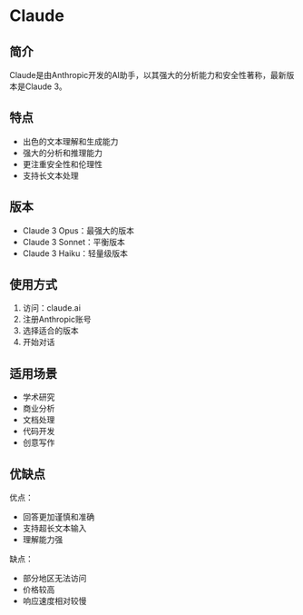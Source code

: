 # Claude

## 简介
Claude是由Anthropic开发的AI助手，以其强大的分析能力和安全性著称，最新版本是Claude 3。

## 特点
- 出色的文本理解和生成能力
- 强大的分析和推理能力
- 更注重安全性和伦理性
- 支持长文本处理

## 版本
- Claude 3 Opus：最强大的版本
- Claude 3 Sonnet：平衡版本
- Claude 3 Haiku：轻量级版本

## 使用方式
1. 访问：claude.ai
2. 注册Anthropic账号
3. 选择适合的版本
4. 开始对话

## 适用场景
- 学术研究
- 商业分析
- 文档处理
- 代码开发
- 创意写作

## 优缺点
优点：
- 回答更加谨慎和准确
- 支持超长文本输入
- 理解能力强

缺点：
- 部分地区无法访问
- 价格较高
- 响应速度相对较慢 